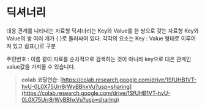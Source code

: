 # 딕셔너리  
대응 관계를 나타내는 자료형
딕셔너리는 Key와 Value를 한 쌍으로 갖는 자료형
Key와 Value의 쌍 여러 개가 { }로 둘러싸여 있다. 각각의 요소는 Key : Value 형태로 이루어져 있고 쉼표(,)로 구분

주민번호 : 이름 같이 자료를 순차적으로 검색하는 것이 아니라 key으로 대은 관계인 value값을 가져올 수 있습니다.


> **colab 코딩연습:** [https://colab.research.google.com/drive/1SfUHB1VT-hvU-0L0X75Urr8rWyBBhxVu?usp=sharing](https://colab.research.google.com/drive/1SfUHB1VT-hvU-0L0X75Urr8rWyBBhxVu?usp=sharing) 
